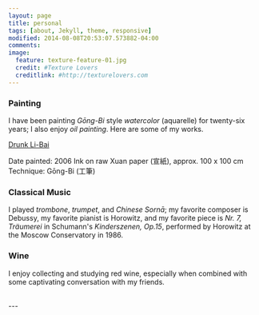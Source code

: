 ```yaml
---
layout: page
title: personal
tags: [about, Jekyll, theme, responsive]
modified: 2014-08-08T20:53:07.573882-04:00
comments: 
image:
  feature: texture-feature-01.jpg
  credit: #Texture Lovers
  creditlink: #http://texturelovers.com
---
```


### Painting

I have been painting *Gōng-Bi* style *watercolor* (aquarelle) for twenty-six years; I also enjoy *oil painting*. Here are some of my works.

[Drunk Li-Bai](/images/Taibai.jpg)

Date painted: 2006
Ink on raw Xuan paper (宣紙), approx. 100 x 100 cm
Technique: Gōng-Bi (工筆)

  
### Classical Music
 I played *trombone*, *trumpet*, and *Chinese Sornā*; my favorite composer is Debussy, my favorite pianist is Horowitz, and my favorite piece is *Nr. 7, Träumerei* in Schumann's *Kinderszenen, Op.15*, performed by Horowitz at the Moscow Conservatory in 1986.

 
### Wine
I enjoy collecting and studying red wine, especially when combined with some captivating conversation with my friends.

<br />
---
